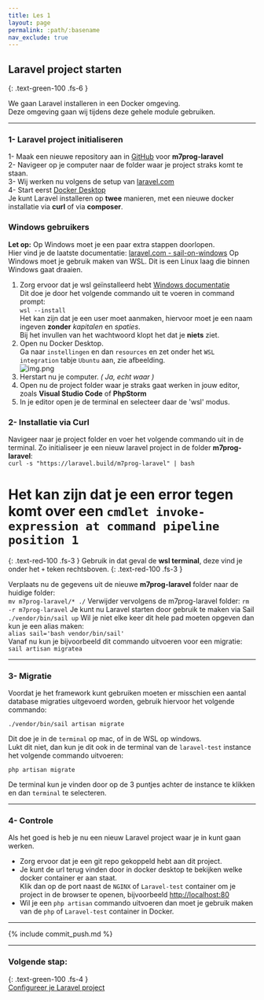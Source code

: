 ```yaml
---
title: Les 1
layout: page
permalink: :path/:basename
nav_exclude: true
---
```


## Laravel project starten
{: .text-green-100 .fs-6 }

We gaan Laravel installeren in een Docker omgeving.  
Deze omgeving gaan wij tijdens deze gehele module gebruiken.

---
### 1- Laravel project initialiseren
1- Maak een nieuwe repository aan in [GitHub](http://github.com/) voor **m7prog-laravel**  
2- Navigeer op je computer naar de folder waar je project straks komt te staan.  
3- Wij werken nu volgens de setup van [laravel.com](https://laravel.com/docs/11.x)  
4- Start eerst [Docker Desktop](https://www.docker.com/products/docker-desktop/)  
Je kunt Laravel installeren op **twee** manieren, met een nieuwe docker installatie via **curl** of via **composer**.  

### Windows gebruikers
**Let op:** Op Windows moet je een paar extra stappen doorlopen.  
Hier vind je de laatste documentatie: [laravel.com - sail-on-windows](https://laravel.com/docs/11.x#sail-on-windows)
Op Windows moet je gebruik maken van WSL. Dit is een Linux laag die binnen Windows gaat draaien.  
1. Zorg ervoor dat je wsl geïnstalleerd hebt [Windows documentatie](https://learn.microsoft.com/en-us/windows/wsl/install)  
    Dit doe je door het volgende commando uit te voeren in command prompt:  
``` wsl --install ```  
    Het kan zijn dat je een user moet aanmaken, hiervoor moet je een naam ingeven **zonder** _kapitalen_ en _spaties_.  
    Bij het invullen van het wachtwoord klopt het dat je **niets** ziet.  
2. Open nu Docker Desktop.  
   Ga naar `instellingen` en dan `resources` en zet onder het `WSL integration` tabje `Ubuntu` aan, zie afbeelding.  
   ![img.png](img.png)
3. Herstart nu je computer. _( Ja, echt waar )_ 
4. Open nu de project folder waar je straks gaat werken in jouw editor, zoals **Visual Studio Code** of **PhpStorm**  
5. In je editor open je de terminal en selecteer daar de 'wsl' modus.  

### 2- Installatie via Curl
Navigeer naar je project folder en voer het volgende commando uit in de terminal. Zo initialiseer je een nieuw laravel project in de folder **m7prog-laravel**:  
```curl -s "https://laravel.build/m7prog-laravel" | bash```  

# Het kan zijn dat je een error tegen komt over een ```cmdlet invoke-expression at command pipeline position 1```
{: .text-red-100 .fs-3 }
Gebruik in dat geval de **wsl terminal**, deze vind je onder het ```+``` teken rechtsboven.
{: .text-red-100 .fs-3 } 

Verplaats nu de gegevens uit de nieuwe **m7prog-laravel** folder naar de huidige folder:  
```mv m7prog-laravel/* ./```
Verwijder vervolgens de m7prog-laravel folder:
```rm -r m7prog-laravel```
Je kunt nu Laravel starten door gebruik te maken via Sail  
```./vendor/bin/sail up```
Wil je niet elke keer dit hele pad moeten opgeven dan kun je een alias maken:  
```alias sail='bash vendor/bin/sail'```  
Vanaf nu kun je bijvoorbeeld dit commando uitvoeren voor een migratie:  
```sail artisan migratea```

---
### 3- Migratie
Voordat je het framework kunt gebruiken moeten er misschien een aantal database migraties uitgevoerd worden, gebruik hiervoor het volgende commando:  
```shell
./vendor/bin/sail artisan migrate
```
Dit doe je in de ```terminal``` op mac, of in de WSL op windows.  
Lukt dit niet, dan kun je dit ook in de terminal van de ```laravel-test``` instance het volgende commando uitvoeren:
```shell
php artisan migrate
```
De terminal kun je vinden door op de 3 puntjes achter de instance te klikken en dan ```terminal``` te selecteren.

---
### 4- Controle
Als het goed is heb je nu een nieuw Laravel project waar je in kunt gaan werken.

- Zorg ervoor dat je een git repo gekoppeld hebt aan dit project.  
- Je kunt de url terug vinden door in docker desktop te bekijken welke docker container er aan staat.  
  Klik dan op de port naast de `NGINX` of `Laravel-test` container om je project in de browser te openen, bijvoorbeeld [http://localhost:80](http://localhost:80) 
- Wil je een `php artisan` commando uitvoeren dan moet je gebruik maken van de `php` of `Laravel-test` container in Docker.


---

{% include commit_push.md %}

---
### Volgende stap:
{: .text-green-100 .fs-4 }  
[Configureer je Laravel project](laravel-config)
